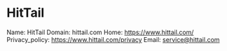 
# HitTail

Name: HitTail
Domain: hittail.com
Home: https://www.hittail.com/
Privacy_policy: https://www.hittail.com/privacy
Email: service@hittail.com
